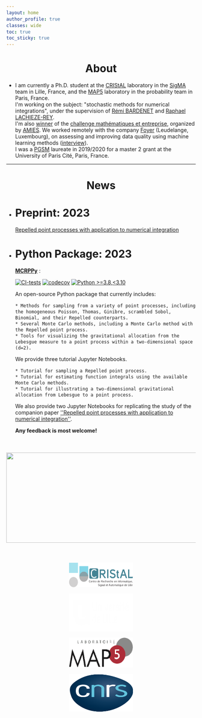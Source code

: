 ```yaml
---
layout: home
author_profile: true
classes: wide
toc: true
toc_sticky: true
---
```

<center> <h1>About </h1> </center>

* I am currently a Ph.D. student at the [CRIStAL](https://www.cristal.univ-lille.fr/) laboratory in the [SigMA](https://www.cristal.univ-lille.fr/?rubrique27&eid=30) team in Lille, France, and the [MAP5](https://map5.mi.parisdescartes.fr/) laboratory in the probability team in Paris, France.\
I'm working on the subject: "stochastic methods for numerical integrations", under the supervision of [Rémi BARDENET](http://rbardenet.github.io/) and  [Raphael LACHIEZE-REY](https://helios2.mi.parisdescartes.fr/~rlachiez/).\
I'm also [winner](https://briques2math.home.blog/2021/10/26/diala-mariem-et-mehdi-evaluation-automatique-de-la-qualite-de-donnees/) of the [challenge mathématiques et entreprise](https://challenge-maths.sciencesconf.org/), organized by [AMIES](https://www.agence-maths-entreprises.fr/public/pages/index.html).
We worked remotely with the company [Foyer](https://www.foyer.lu/en/homepage) (Leudelange, Luxembourg), on assessing and improving data quality using machine learning methods ([interview](https://youtu.be/3IV06PqZ85s?t=403)).\
I was a [PGSM](https://applications.sciencesmaths-paris.fr/fr/les-laureats-du-programme-pgsm-master-850.htm#:~:text=France-,HAWAT,-Diala) laureate in 2019/2020 for a master 2 grant at the University of Paris Cité, Paris, France.

------------------------------

<center> <h1>News </h1> </center>

* # Preprint: 2023

    [Repelled point processes with application to numerical integration](https://arxiv.org/abs/2308.04825)

* # Python Package: 2023

    **[MCRPPy](https://github.com/dhawat/MCRPPy)** :

    [![CI-tests](https://github.com/dhawat/MCRPPy/actions/workflows/ci.yml/badge.svg)](https://github.com/dhawat/MCRPPy/actions/workflows/ci.yml)
    [![codecov](https://codecov.io/gh/dhawat/MCRPPy/branch/main/graph/badge.svg?token=CODECOV_TOKEN)](https://codecov.io/gh/dhawat/MCRPPy)
    [![Python >=3.8,<3.10](https://img.shields.io/badge/python->=3.8,<3.10-blue.svg)](https://www.python.org/downloads/release/python-371/)

    An open-source Python package that currently includes:

      * Methods for sampling from a variety of point processes, including the homogeneous Poisson, Thomas, Ginibre, scrambled Sobol, Binomial, and their Repelled counterparts.
      * Several Monte Carlo methods, including a Monte Carlo method with the Repelled point process.
      * Tools for visualizing the gravitational allocation from the Lebesgue measure to a point process within a two-dimensional space (d=2).

    We provide three tutorial Jupyter Notebooks.

      * Tutorial for sampling a Repelled point process.
      * Tutorial for estimating function integrals using the available Monte Carlo methods.
      * Tutorial for illustrating a two-dimensional gravitational allocation from Lebesgue to a point process.

    We also provide two Jupyter Notebooks for replicating the study of the companion paper
    [''Repelled point processes with application to numerical integration''](https://arxiv.org/abs/2308.04825).

    **Any feedback is most welcome!**

<div align="middle" style="margin-top: 50px">
  <img src="{{ site.url }}{{ site.baseurl }}/assets/images/poisson_and_repelled_and_force.png" alt="" style="width:770px;height:240px;">
</div>

<div align="middle" style="margin-top: 50px">

  <a href="https://www.cristal.univ-lille.fr/en"><img class='logo' alt="logo_cristal" src="assets/images/logo_cristal.png" align="bottom" style="width:170px;height:65px;"></a>

  <a href="https://www.univ-lille.fr/home/"> <img class='logo' alt="logo_ulcille2" src="assets/images/logo_ulille2.png" align="bottom" style="width:170px;height:100px;"></a>

  <a href="https://map5.mi.parisdescartes.fr/"> <img class='logo' alt="logo_alpha3" src="assets/images/logo_alpha3.png" align="bottom" style="width:170px;height:80px;"></a>

   <a href="https://u-paris.fr/en/"> <img class='logo' alt="logo_aparis" src="assets/images/logo_cnrs.png" align="bottom" style="width:170px;height:100px;"></a>

</div>
